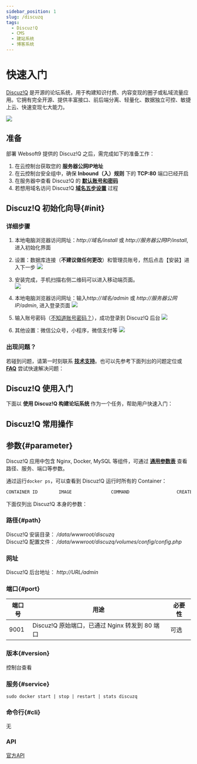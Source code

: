 ```yaml
---
sidebar_position: 1
slug: /discuzq
tags:
  - Discuz!Q
  - CMS
  - 建站系统
  - 博客系统
---
```


# 快速入门

[Discuz!Q](https://discuz.com/) 是开源的论坛系统，用于构建知识付费、内容变现的圈子或私域流量应用。它拥有完全开源、提供丰富接口、前后端分离、轻量化、数据独立可控、敏捷上云、快速变现七大能力。

![](https://libs.websoft9.com/Websoft9/DocsPicture/zh/discuzq/discuzq-guim-websoft9.webp)

## 准备

部署 Websoft9 提供的 Discuz!Q 之后，需完成如下的准备工作：

1. 在云控制台获取您的 **服务器公网IP地址** 
2. 在云控制台安全组中，确保 **Inbound（入）规则** 下的 **TCP:80** 端口已经开启
3. 在服务器中查看 Discuz!Q 的 **[默认账号和密码](./setup/credentials#getpw)**  
4. 若想用域名访问  Discuz!Q **[域名五步设置](./dns#domain)** 过程


## Discuz!Q  初始化向导{#init}

### 详细步骤

1. 本地电脑浏览器访问网址：*http://域名/install* 或 *http://服务器公网IP/install*, 进入初始化界面

2. 设置：数据库连接（**不建议做任何更改**）和管理员账号，然后点击【安装】进入下一步
  ![](https://libs.websoft9.com/Websoft9/DocsPicture/zh/discuz/discuzq-setting-websoft9.png)

3. 安装完成，手机扫描右侧二维码可以进入移动端页面。  
   ![](https://libs.websoft9.com/Websoft9/DocsPicture/zh/discuz/discuzq-installok-websoft9.png)

4. 本地电脑浏览器访问网址：输入*http://域名/admin* 或 *http://服务器公网IP/admin*, 进入登录页面
   ![](https://libs.websoft9.com/Websoft9/DocsPicture/zh/discuz/discuzq-admin-websoft9.png)

5. 输入账号密码（[不知道账号密码？](./setup/credentials#getpw)），成功登录到 Discuz!Q 后台 
   ![](https://libs.websoft9.com/Websoft9/DocsPicture/zh/discuz/discuzq-index-websoft9.png)
    
6. 其他设置：微信公众号，小程序，微信支付等
   ![](https://libs.websoft9.com/Websoft9/DocsPicture/zh/discuz/discuzq-waychat-websoft9.png)


### 出现问题？

若碰到问题，请第一时刻联系 **[技术支持](./helpdesk)**。也可以先参考下面列出的问题定位或  **[FAQ](./faq#setup)** 尝试快速解决问题：


## Discuz!Q 使用入门

下面以 **使用 Discuz!Q 构建论坛系统** 作为一个任务，帮助用户快速入门：


## Discuz!Q 常用操作


## 参数{#parameter}

Discuz!Q 应用中包含 Nginx, Docker, MySQL 等组件，可通过 **[通用参数表](./setup/parameter)** 查看路径、服务、端口等参数。

通过运行`docker ps`，可以查看到 Discuz!Q 运行时所有的 Container：

```bash
CONTAINER ID        IMAGE               COMMAND                  CREATED             STATUS              PORTS                                NAMES
```


下面仅列出 Discuz!Q 本身的参数：

### 路径{#path}

Discuz!Q 安装目录： */data/wwwroot/discuzq*  
Discuz!Q 配置文件： */data/wwwroot/discuzq/volumes/config/config.php*  

### 网址

Discuz!Q 后台地址： *http://URL/admin*  

### 端口{#port}

| 端口号 | 用途                                          | 必要性 |
| ------ | --------------------------------------------- | ------ |
| 9001   | Discuz!Q 原始端口，已通过 Nginx 转发到 80 端口 | 可选   |


### 版本{#version}

控制台查看

### 服务{#service}

```shell
sudo docker start | stop | restart | stats discuzq
```

### 命令行{#cli}

无

### API

[官方API](https://discuz.com/api-docs/v1/)